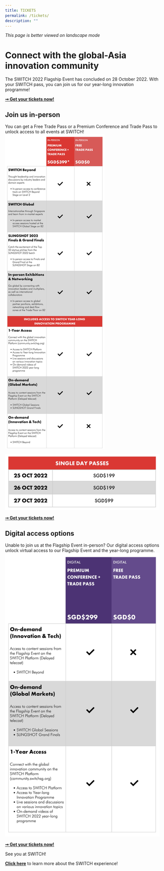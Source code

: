 ```yaml
---
title: TICKETS
permalink: /tickets/
description: ""
---
```

*This page is better viewed on landscape mode*

# **Connect with the global-Asia innovation community**
The SWITCH 2022 Flagship Event has concluded on 28 October 2022. With your SWITCH pass, you can join us for our year-long innovation programme!

**[➞ Get your tickets now!](https://community.switchsg.org/register)**

## **Join us in-person**
You can get a Free Trade Pass or a Premium Conference and Trade Pass to unlock access to all events at SWITCH!
![](/images/SWITCH%202022%20Landing%20Page/CONFIRMED%20PRICE%20CHART.jpeg)

![](/images/SWITCH%202022%20Landing%20Page/CONFIRMED%20PRICE%20BREAKDOWN.jpeg)

**[➞ Get your tickets now!](https://community.switchsg.org/register)**

## **Digital access options**
Unable to join us at the Flagship Event in-person? Our digital access options unlock virtual access to our Flagship Event and the year-long programme. ![](/images/SWITCH%202022%20Landing%20Page/Digital%20Access.jpeg)

**[➞ Get your tickets now!](https://community.switchsg.org/register)**

See you at SWITCH!

**[Click here](/experience-2022)** to learn more about the SWITCH experience!